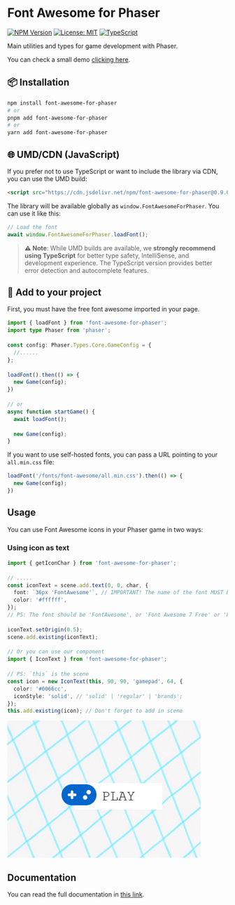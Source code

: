 # Font Awesome for Phaser

[![NPM Version](https://img.shields.io/npm/v/phaser-wind)](https://www.npmjs.com/package/phaser-wind)
[![License: MIT](https://img.shields.io/badge/License-MIT-yellow.svg)](https://opensource.org/licenses/MIT)
[![TypeScript](https://img.shields.io/badge/TypeScript-Ready-blue.svg)](https://www.typescriptlang.org/)

Main utilities and types for game development with Phaser.

You can check a small demo [clicking here](https://stackblitz.com/edit/vitejs-vite-i6wesnmm?ctl=1&embed=1&file=src%2Fmain.ts&view=preview&startScript=dev).

## 📦 Installation

```bash
npm install font-awesome-for-phaser
# or
pnpm add font-awesome-for-phaser
# or
yarn add font-awesome-for-phaser
```

## 🌐 UMD/CDN (JavaScript)

If you prefer not to use TypeScript or want to include the library via CDN, you can use the UMD build:

```html
<script src="https://cdn.jsdelivr.net/npm/font-awesome-for-phaser@0.9.0/dist/font-awesome-for-phaser.min.js"></script>
```

The library will be available globally as `window.FontAwesomeForPhaser`. You can use it like this:

```javascript
// Load the font
await window.FontAwesomeForPhaser.loadFont();
```

> **⚠️ Note**: While UMD builds are available, we **strongly recommend using TypeScript** for better type safety, IntelliSense, and development experience. The TypeScript version provides better error detection and autocomplete features.

## 🚀 Add to your project

First, you must have the free font awesome imported in your page.

```ts
import { loadFont } from 'font-awesome-for-phaser';
import type Phaser from 'phaser';

const config: Phaser.Types.Core.GameConfig = {
  //......
};

loadFont().then(() => {
  new Game(config);
})

// or
async function startGame() {
  await loadFont();

  new Game(config);
}
```

If you want to use self-hosted fonts, you can pass a URL pointing to your `all.min.css` file:

```ts
loadFont('/fonts/font-awesome/all.min.css').then(() => {
  new Game(config);
})
```

## Usage

You can use Font Awesome icons in your Phaser game in two ways:

### Using icon as text

```typescript
import { getIconChar } from 'font-awesome-for-phaser';

// .....
const iconText = scene.add.text(0, 0, char, {
  font: `36px 'FontAwesome'`, // IMPORTANT! The name of the font MUST BE between char ('), if you use `font: '36px FontAwesome', won't work
  color: '#ffffff',
});
// PS: The font should be 'FontAwesome', or 'Font Awesome 7 Free' or 'Font Awesome 7 Brands'. Depends of the char

iconText.setOrigin(0.5);
scene.add.existing(iconText);

// Or you can use our component
import { IconText } from 'font-awesome-for-phaser';

// PS: `this` is the scene
const icon = new IconText(this, 90, 90, 'gamepad', 64, {
  color: '#0066cc',
  iconStyle: 'solid', // 'solid' | 'regular' | 'brands';
});
this.add.existing(icon); // Don't forget to add in scene
```

<img src="data/image.png" alt="example of button">

## Documentation

You can read the full documentation in [this link](https://toolkit.cassino.dev/font-awesome-for-phaser/guides/getting-started/).

